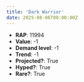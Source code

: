 ```yaml
---
title: 'Dark Warrior'
date: 2025-08-06T00:00:00Z
---
```

- **RAP**: 11994
- **Value**: -1
- **Demand level**: -1
- **Trend**: -1
- **Projected?**: True
- **Hyped?**: True
- **Rare?**: True
